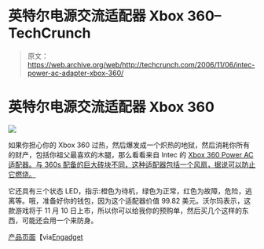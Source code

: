 # 英特尔电源交流适配器 Xbox 360–TechCrunch

> 原文：<https://web.archive.org/web/http://techcrunch.com/2006/11/06/intec-power-ac-adapter-xbox-360/>

# 英特尔电源交流适配器 Xbox 360

![](img/0ad731981402bba7bbde8786e82a0d36.png)

如果你担心你的 Xbox 360 过热，然后爆发成一个炽热的地狱，然后消耗你所有的财产，包括你祖父最喜欢的木腿，那么看看来自 Intec 的 [Xbox 360 Power AC 适配器。与 360s 配备的巨大砖块不同，这种适配器包括一个风扇，据说可以防止它燃烧。](https://web.archive.org/web/20201026103858/http://www.walmart.com/catalog/product.do?product_id=5334347)

它还具有三个状态 LED，指示:橙色为待机，绿色为正常，红色为故障，危险，逃离等。哦，准备好你的钱包，因为这个适配器价值 99.82 美元。沃尔玛表示，这款游戏将于 11 月 10 日上市，所以你可以给我你的预购单，然后买几个这样的东西，可能还会用一个来防身。

[产品页面](https://web.archive.org/web/20201026103858/http://www.walmart.com/catalog/product.do?product_id=5334347)【via[Engadget](https://web.archive.org/web/20201026103858/http://www.engadget.com/2006/11/06/intec-offers-up-another-xbox-360-cooling-solution-the-100-powe/)